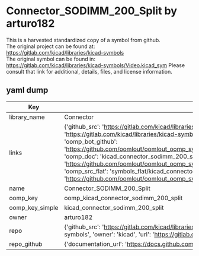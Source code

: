 # Connector_SODIMM_200_Split by arturo182  
This is a harvested standardized copy of a symbol from github.  
The original project can be found at:  
https://gitlab.com/kicad/libraries/kicad-symbols  
The original symbol can be found in:
https://gitlab.com/kicad/libraries/kicad-symbols/Video.kicad_sym
Please consult that link for additional, details, files, and license information.  
## yaml dump  
| Key | Value |  
| --- | --- |  
| library_name | Connector |  
| links | {'github_src': 'https://gitlab.com/kicad/libraries/kicad-symbols/Video.kicad_sym', 'github_src_repo': 'https://gitlab.com/kicad/libraries/kicad-symbols', 'oomp_bot': 'kicad_connector_sodimm_200_split/working', 'oomp_bot_github': 'https://github.com/oomlout/oomlout_oomp_symbol_bot/tree/main/kicad_connector_sodimm_200_split/working', 'oomp_doc': 'kicad_connector_sodimm_200_split/working', 'oomp_doc_github': 'https://github.com/oomlout/oomlout_oomp_symbol_doc/tree/main/kicad_connector_sodimm_200_split/working', 'oomp_src_flat': 'symbols_flat/kicad_connector_sodimm_200_split/working', 'oomp_src_flat_github': 'https://github.com/oomlout/oomlout_oomp_symbol_src/tree/main/kicad_connector_sodimm_200_split/working'} |  
| name | Connector_SODIMM_200_Split |  
| oomp_key | oomp_kicad_connector_sodimm_200_split |  
| oomp_key_simple | kicad_connector_sodimm_200_split |  
| owner | arturo182 |  
| repo | {'github_src': 'https://gitlab.com/kicad/libraries/kicad-symbols/Video.kicad_sym', 'name': 'libraries/kicad-symbols', 'owner': 'kicad', 'url': 'https://gitlab.com/kicad/libraries/kicad-symbols'} |  
| repo_github | {'documentation_url': 'https://docs.github.com/rest/repos/repos#get-a-repository', 'message': 'Not Found'} |  

